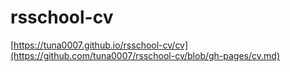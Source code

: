 # rsschool-cv
[https://tuna0007.github.io/rsschool-cv/cv](https://github.com/tuna0007/rsschool-cv/blob/gh-pages/cv.md)
